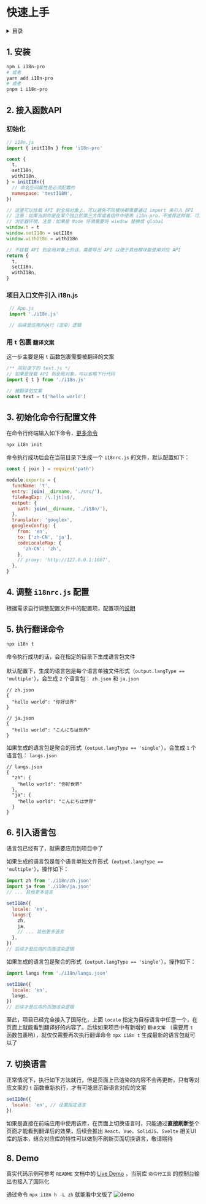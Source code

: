 
# 快速上手

<details >
  <summary>目录</summary>

  &emsp;&emsp;[1. 安装](#1-安装)<br/>
  &emsp;&emsp;[2. 接入函数API](#2-接入函数api)<br/>
  &emsp;&emsp;&emsp;&emsp;[初始化](#初始化)<br/>
  &emsp;&emsp;&emsp;&emsp;[项目入口文件引入 i18n.js](#项目入口文件引入-i18njs)<br/>
  &emsp;&emsp;&emsp;&emsp;[用 `t` 包裹 `翻译文案` ](#用-t-包裹-翻译文案)<br/>
  &emsp;&emsp;[3. 初始化命令行配置文件](#3-初始化命令行配置文件)<br/>
  &emsp;&emsp;[4. 调整 `i18nrc.js` 配置](#4-调整-i18nrcjs-配置)<br/>
  &emsp;&emsp;[5. 执行翻译命令](#5-执行翻译命令)<br/>
  &emsp;&emsp;[6. 引入语言包](#6-引入语言包)<br/>
  &emsp;&emsp;[7. 切换语言](#7-切换语言)<br/>
  &emsp;&emsp;[8. Demo](#8-demo)<br/>

</details>

## 1. 安装

```bash
npm i i18n-pro
# 或者
yarn add i18n-pro
# 或者
pnpm i i18n-pro
```

## 2. 接入函数API

### 初始化

```js
// i18n.js
import { initI18n } from 'i18n-pro'

const {
  t,
  setI18n,
  withI18n,
} = initI18n({
  // 命名空间属性是必须配置的
  namespace: 'testI18N',
})

// 这里可以挂载 API 到全局对象上，可以避免不同模块都需要通过 import 来引入 API
// 注意：如果当前你是在某个独立的第三方库或者组件中使用 i18n-pro，不推荐这样做，可能会造成你的用户 API 命名冲突
// 浏览器环境，注意：如果是 Node 环境需要将 window 替换成 global 
window.t = t
window.setI18n = setI18n
window.withI18n = withI18n

// 不挂载 API 到全局对象上的话，需要导出 API 以便于其他模块能使用对应 API
return {
  t,
  setI18n,
  withI18n,
}
```

### 项目入口文件引入 i18n.js

```js
 // App.js
 import './i18n.js'

 // 后续是应用的执行（渲染）逻辑
```

### 用 `t` 包裹 `翻译文案` 
这一步主要是用 `t` 函数包裹需要被翻译的文案
```js
/** 同目录下的 test.js */
// 如果是挂载 API 到全局对象，可以省略下行代码
import { t } from './i18n.js'

// 被翻译的文案
const text = t('hello world')
```


## 3. 初始化命令行配置文件
在命令行终端输入如下命令，[更多命令](https://github.com/i18n-pro/core/blob/v2.0.0-alpha.8/docs/dist/COMMAND_LINE_zh-CN.md#命令列表)
```bash
npx i18n init 
```
命令执行成功后会在当前目录下生成一个 `i18nrc.js` 的文件，默认配置如下：
```js
const { join } = require('path')

module.exports = {
  funcName: 't',
  entry: join(__dirname, './src/'),
  fileRegExp: /\.[jt]s$/,
  output: {
    path: join(__dirname, './i18n/'),
  },
  translator: 'googlex',
  googlexConfig: {
    from: 'en',
    to: ['zh-CN', 'ja'],
    codeLocaleMap: {
      'zh-CN': 'zh',
    },
    // proxy: 'http://127.0.0.1:1087',
  },
}
```


## 4. 调整 `i18nrc.js` 配置
根据需求自行调整配置文件中的配置项，配置项的[说明](https://github.com/i18n-pro/core/blob/v2.0.0-alpha.8/docs/dist/COMMAND_LINE_zh-CN.md#1--i18nrcjs-配置)

## 5. 执行翻译命令

```bash
npx i18n t 
```
命令执行成功的话，会在指定的目录下生成语言包文件<br /><br />默认配置下，生成的语言包是每个语言单独文件形式（`output.langType == 'multiple'`），会生成 `2` 个语言包： `zh.json` 和 `ja.json` 
```text
// zh.json
{
  "hello world": "你好世界"
}

// ja.json
{
  "hello world": "こんにちは世界"
}
```
如果生成的语言包是聚合的形式（`output.langType == 'single'`），会生成 `1` 个语言包： `langs.json` 
```text
// langs.json
{
  "zh": {
    "hello world": "你好世界"
  },
  "ja": {
    "hello world": "こんにちは世界"
  }
}
```


## 6. 引入语言包
语言包已经有了，就需要应用到项目中了

如果生成的语言包是每个语言单独文件形式（`output.langType == 'multiple'`），操作如下：
```js
import zh from './i18n/zh.json'
import ja from './i18n/ja.json'
// ... 其他更多语言

setI18n({
  locale: 'en',
  langs:{
    zh,
    ja,
    // ... 其他更多语言
  },
})
// 后续才是应用的页面渲染逻辑
```
如果生成的语言包是聚合的形式（`output.langType == 'single'`），操作如下：
```js
import langs from './i18n/langs.json'

setI18n({
  locale: 'en',
  langs,
})
// 后续才是应用的页面渲染逻辑
```
至此，项目已经完全接入了国际化，上面 `locale` 指定为目标语言中任意一个，在页面上就能看到翻译好的内容了。后续如果项目中有新增的 `翻译文案` （需要用 `t` 函数包裹哟），就仅仅需要再次执行翻译命令 `npx i18n t` 生成最新的语言包就可以了

## 7. 切换语言
正常情况下，执行如下方法就行，但是页面上已渲染的内容不会再更新，只有等对应文案的 `t` 函数重新执行，才有可能显示新语言对应的文案
```js
setI18n({
  locale: 'en', // 设置指定语言
})
```
如果是直接在前端应用中使用该库，在页面上切换语言时，只能通过**直接刷新**整个页面才能看到翻译后的效果，后续会推出 `React`、`Vue`、`SolidJS`、`Svelte` 相关UI库的版本，结合对应库的特性可以做到不刷新页面切换语言，敬请期待

## 8. Demo
真实代码示例可参考 `README` 文档中的 [Live Demo](https://github.com/i18n-pro/core/blob/v2.0.0-alpha.8/README_zh-CN.md#live-demo) ，当前库 `命令行工具` 的控制台输出也接入了国际化

通过命令 `npx i18n h -L zh` 就能看中文版了
![demo](https://s3.bmp.ovh/imgs/2023/05/02/cc60f507a8f76a81.gif "demo")